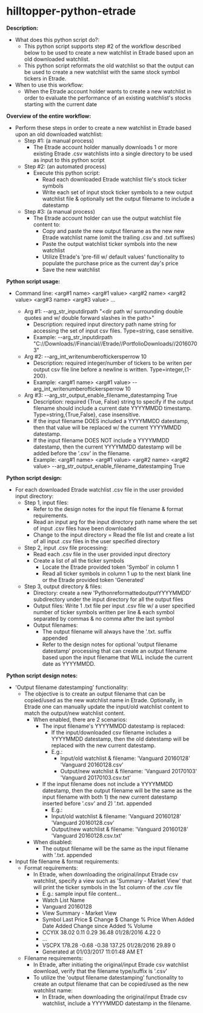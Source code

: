# hilltopper-python-etrade

**Description:**
- What does this python script do?:
    - This python script supports step #2 of the workflow described below to be used to create a new watchlist in Etrade based upon an old downloaded watchlist.
    - This python script reformats the old watchlist so that the output can be used to create a new watchlist with the same stock symbol tickers in Etrade.
- When to use this workflow:
    - When the Etrade account holder wants to create a new watchlist in order to evaluate the performance of an existing watchlist's stocks starting with the current date

**Overview of the entire workflow:**
- Perform these steps in order to create a new watchlist in Etrade based upon an old downloaded watchlist:
    - Step #1: (a manual process)
        - The Etrade account holder manually downloads 1 or more existing Etrade .csv watchlists into a single directory to be used as input to this python script
    - Step #2: (an automated process)
        - Execute this python script:
            - Read each downloaded Etrade watchlist file's stock ticker symbols
            - Write each set of input stock ticker symbols to a new output watchlist file & optionally set the output filename to include a datestamp
    - Step #3: (a manual process)
        - The Etrade account holder can use the output watchlist file content to:
            - Copy and paste the new output filename as the new new Etrade watchlist name (omit the trailing .csv and .txt suffixes)
            - Paste the output watchlist ticker symbols into the new watchlist
            - Utilize Etrade's 'pre-fill w/ default values' functionality to populate the purchase price as the current day's price
            - Save the new watchlist

**Python script usage:**
- Command line: <this python scriptname> <arg#1 name> <arg#1 value> <arg#2 name> <arg#2 value> <arg#3 name> <arg#3 value> ...
    - Arg #1: --arg_str_inputdirpath "<dir path w/ surrounding double quotes and w/ double forward slashes in the path>"
        - Description: required input directory path name string for accessing the set of input csv files. Type=string, case sensitive.
        - Example:  <this python scriptname> --arg_str_inputdirpath  "C://Downloads//Financial//Etrade//PortfolioDownloads//20160703"
    - Arg #2: --arg_int_writenumberoftickersperrow 10
        - Description: required integer/number of tickers to be writen per output csv file line before a newline is written. Type=integer,{1-200}.
        - Example:  <this python scriptname> <arg#1 name> <arg#1 value> --arg_int_writenumberoftickersperrow 10
    - Arg #3: --arg_str_output_enable_filename_datestamping True
        - Description: required {True, False} string to specify if the output filename should include a current date YYYYMMDD timestamp. Type=string,{True,False}, case insensitive.
        - If the input filename DOES included a YYYYMMDD datestamp, then that value will be replaced w/ the current YYYYMMDD datestamp.
        - If the input filename DOES NOT include a YYYYMMDD datestamp, then the current YYYYMMDD datestamp will be added before the '.csv' in the filename.
        - Example:  <this python scriptname> <arg#1 name> <arg#1 value> <arg#2 name> <arg#2 value> --arg_str_output_enable_filename_datestamping True

**Python script design:**
- For each downloaded Etrade watchlist .csv file in the user provided input directory:
  - Step 1, input files:
    - Refer to the design notes for the input file filename & format requirements.
    - Read an input arg for the input directory path name where the set of input .csv files have been downloaded
    - Change to the input directory
    = Read the file list and create a list of all input .csv files in the user specified directory
  - Step 2, input .csv file processing:
    - Read each .csv file in the user provided input directory
    - Create a list of all the ticker symbols
      - Locate the Etrade provided token 'Symbol' in column 1
      - Read all ticker symbols in column 1 up to the next blank line or the Etrade provided token 'Generated'
  - Step 3, output directory & files:
    - Directory: create a new 'PythonreformattedoutputYYYYMMDD' subdirectory under the input directory for all the output files
    - Output files: Write 1 .txt file per input .csv file w/ a user specified number of ticker symbols written per line & each symbol separated by commas & no comma after the last symbol
    - Output filenames:
       - The output filename will always have the '.txt. suffix appended
       - Refer to the design notes for optional 'output filename datestamp' processing that can create an output filename based upon the input filename that WILL include the current date as YYYYMMDD.

**Python script design notes:**
- 'Output filename datestamping' functionality:
    - The objective is to create an output filename that can be copied/used as the new watchlist name in Etrade.
        Optionally, in Etrade one can manually update the input/old watchlist content to match the output/new watchlist content.
        - When enabled, there are 2 scenarios:
            - The input filename's YYYYMMDD datestamp is replaced:
                - If the input/downloaded csv filename includes a YYYYMMDD datestamp, then the old datestamp will be replaced with the new current datestamp.
                - E.g.:
                    - Input/old watchlist & filename:   'Vanguard 20160128' 'Vanguard 20160128.csv'
                    - Output/new watchlist & filename:  'Vanguard 20170103' 'Vanguard 20170103.csv.txt'
            - If the input filename does not include a YYYYMMDD datestamp, then the output filename will be the same as the input filename with both 1) the new current datestamp inserted before '.csv' and 2) '.txt. appended
                - E.g.:
                - Input/old watchlist & filename:  'Vanguard 20160128' 'Vanguard 20160128.csv'
                - Output/new watchlist & filename: 'Vanguard 20160128' 'Vanguard 20160128.csv.txt'
        - When disabled:
            - The output filename will be the same as the input filename with '.txt. appended
- Input file filename & format requirements:
    - Format requirements:
        - In Etrade, when downloading the original/input Etrade csv watchlist, specify a view such as 'Summary - Market View' that will print the ticker symbols in the 1st column of the .csv file
            - E.g.: sample input file content...
            - Watch List Name
            - Vanguard 20160128
            - View Summary - Market View
            - Symbol    Last Price $    Change $    Change %    Price When Added    Date Added    Change since Added %    Volume
            - CCYIX    38.02    0.11    0.29    36.48     01/28/2016    4.22    0
            - ...
            - VSCPX    178.28    -0.68    -0.38    137.25     01/28/2016    29.89    0
            - Generated at 01/03/2017 11:01:48 AM ET
    - Filename requirements:
        - In Etrade, after initiating the original/input Etrade csv watchlist download, verify that the filename type/suffix is '.csv'
        - To utilize the 'output filename datestamping' functionality to create an output filename that can be copied/used as the new watchlist name:
            - In Etrade, when downloading the original/input Etrade csv watchlist, include a YYYYMMDD datestamp in the filename.
